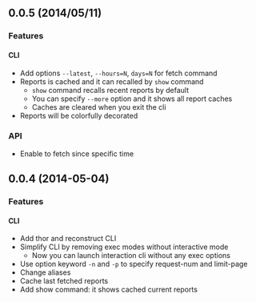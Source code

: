 ## 0.0.5 (2014/05/11)

### Features

#### CLI
* Add options `--latest`, `--hours=N`, `days=N` for fetch command
* Reports is cached and it can recalled by `show` command
  * `show` command recalls recent reports by default
  * You can specify `--more` option and it shows all report caches
  * Caches are cleared when you exit the cli
* Reports will be colorfully decorated

### API
* Enable to fetch since specific time

## 0.0.4 (2014-05-04)

### Features

#### CLI
* Add thor and reconstruct CLI
* Simplify CLI by removing exec modes without interactive mode
  * Now you can launch interaction cli without any exec options
* Use option keyword `-n` and `-p` to specify request-num and limit-page
* Change aliases
* Cache last fetched reports
* Add show command: it shows cached current reports

